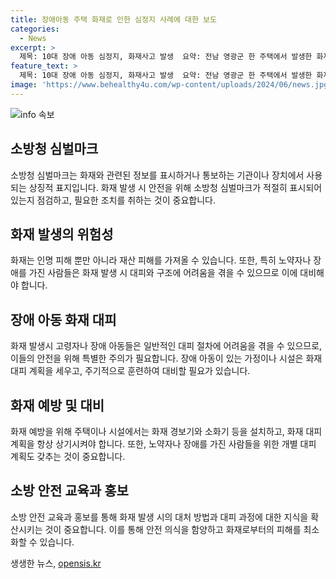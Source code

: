 ```yaml
---
title: 장애아동 주택 화재로 인한 심정지 사례에 대한 보도
categories:
  - News
excerpt: >
  제목: 10대 장애 아동 심정지, 화재사고 발생  요약: 전남 영광군 한 주택에서 발생한 화재로 10대 장애 아동이 심정지 상태로 병원으로 옮겨졌다. 화재는 소방대의 빠른 대응으로 40분만에 꺼졌으나 A군(11)은 집 안에서 심정지 상태로 발견됐다. 경찰과 소방당국은 원인과 피해 규모를 조사 중이며, A군의 조부모는 화재 대피 중 화상을 입었지만 생명에는 지장이 없는 것으로 전해졌다.
feature_text: >
  제목: 10대 장애 아동 심정지, 화재사고 발생  요약: 전남 영광군 한 주택에서 발생한 화재로 10대 장애 아동이 심정지 상태로 병원으로 옮겨졌다. 화재는 소방대의 빠른 대응으로 40분만에 꺼졌으나 A군(11)은 집 안에서 심정지 상태로 발견됐다. 경찰과 소방당국은 원인과 피해 규모를 조사 중이며, A군의 조부모는 화재 대피 중 화상을 입었지만 생명에는 지장이 없는 것으로 전해졌다.
image: 'https://www.behealthy4u.com/wp-content/uploads/2024/06/news.jpg'
---
```


<p><img src="https://www.behealthy4u.com/wp-content/uploads/2024/06/news.jpg" alt="info 속보" /></p>

<h2 data-ke-size="size26">소방청 심벌마크</h2>

<p data-ke-size="size16">소방청 심벌마크는 화재와 관련된 정보를 표시하거나 통보하는 기관이나 장치에서 사용되는 상징적 표지입니다. 화재 발생 시 안전을 위해 소방청 심벌마크가 적절히 표시되어 있는지 점검하고, 필요한 조치를 취하는 것이 중요합니다.</p>

<h2 data-ke-size="size26">화재 발생의 위험성</h2>

<p data-ke-size="size16">화재는 인명 피해 뿐만 아니라 재산 피해를 가져올 수 있습니다. 또한, 특히 노약자나 장애를 가진 사람들은 화재 발생 시 대피와 구조에 어려움을 겪을 수 있으므로 이에 대비해야 합니다.</p>

<h2 data-ke-size="size26">장애 아동 화재 대피</h2>

<p data-ke-size="size16">화재 발생시 고령자나 장애 아동들은 일반적인 대피 절차에 어려움을 겪을 수 있으므로, 이들의 안전을 위해 특별한 주의가 필요합니다. 장애 아동이 있는 가정이나 시설은 화재 대피 계획을 세우고, 주기적으로 훈련하여 대비할 필요가 있습니다.</p>

<h2 data-ke-size="size26">화재 예방 및 대비</h2>

<p data-ke-size="size16">화재 예방을 위해 주택이나 시설에서는 화재 경보기와 소화기 등을 설치하고, 화재 대피 계획을 항상 상기시켜야 합니다. 또한, 노약자나 장애를 가진 사람들을 위한 개별 대피 계획도 갖추는 것이 중요합니다.</p>

<h2 data-ke-size="size26">소방 안전 교육과 홍보</h2>

<p data-ke-size="size16">소방 안전 교육과 홍보를 통해 화재 발생 시의 대처 방법과 대피 과정에 대한 지식을 확산시키는 것이 중요합니다. 이를 통해 안전 의식을 함양하고 화재로부터의 피해를 최소화할 수 있습니다.</p>
생생한 뉴스, <a href="https://opensis.kr" rel="dofollow">opensis.kr</a>


